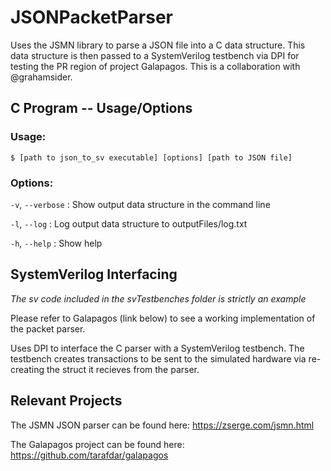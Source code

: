 # JSONPacketParser

Uses the JSMN library to parse a JSON file into a C data structure. This data structure is then passed to a SystemVerilog testbench via DPI for testing the PR region of project Galapagos. This is a collaboration with @grahamsider.

## C Program -- Usage/Options

### Usage:

`$ [path to json_to_sv executable] [options] [path to JSON file]`

### Options:

`-v`, `--verbose` :       Show output data structure in the command line

`-l`, `--log` :           Log output data structure to outputFiles/log.txt

`-h`, `--help` :          Show help

## SystemVerilog Interfacing

*The sv code included in the svTestbenches folder is strictly an example*

Please refer to Galapagos (link below) to see a working implementation of the packet parser.

Uses DPI to interface the C parser with a SystemVerilog testbench. The testbench creates transactions to be sent to the simulated hardware via re-creating the struct it recieves from the parser.

## Relevant Projects

The JSMN JSON parser can be found here: https://zserge.com/jsmn.html

The Galapagos project can be found here: https://github.com/tarafdar/galapagos
